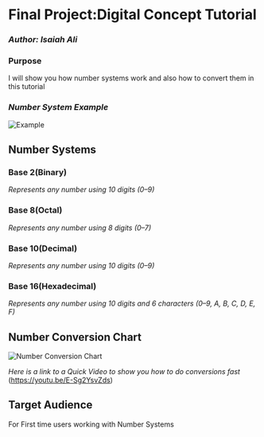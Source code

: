 # **Final Project:Digital Concept Tutorial**

### *Author: Isaiah Ali*


### **Purpose** 
I will show you how number systems work and also how to convert them in this tutorial 

### *Number System Example*

![Example](https://images.app.goo.gl/QxZ4Tf3MUBmcdJK6A)

## **Number Systems**

### **Base 2(Binary)**
*Represents any number using 10 digits (0–9)*

### **Base 8(Octal)**
*Represents any number using 8 digits (0–7)*

### **Base 10(Decimal)**
*Represents any number using 10 digits (0–9)*

### **Base 16(Hexadecimal)**
*Represents any number using 10 digits and 6 characters (0–9, A, B, C, D, E, F)*

## Number Conversion Chart

![Number Conversion Chart](https://images.app.goo.gl/5gU6gi5JE6gp8Shz7)

*Here is a link to a Quick Video to show you how to do conversions fast*
(https://youtu.be/E-Sg2YsvZds)

## **Target Audience**
For First time users working with Number Systems




















